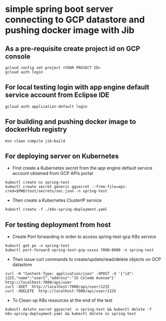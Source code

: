 # simple spring boot server connecting to GCP datastore and pushing docker image with Jib


## As a pre-requisite create project id on GCP console

```
gcloud config set project <YOUR PROJECT ID>
gcloud auth login
```

## For local testing login with app engine default service account from Eclipse IDE

```
gcloud auth application-default login
```

## For building and pushing docker image to dockerHub registry

```
mvn clean compile jib:build
```

## For deploying server on Kubernetes

- First create a Kubernetes secret from the app engine default service account obtained from GCP APIs portal

```
kubectl create ns spring-test
kubectl create secret generic ggsecret --from-file=api-cred=$PWD/test/secrets/sec.json -n spring-test
```

- Then create a Kubernetes ClusterIP service

```
kubectl create -f ./k8s-spring-deployment.yaml
```

## For testing deployment from host

- Create Port forwarding in order to access spring-test-gcp K8s service

```
kubectl get po -n spring-test
kubectl port-forward spring-test-gcp-xxxxx 7000:8080 -n spring-test
```

- Then issue curl commands to create/update/read/delete objects on GCP datastore

```
curl -H "Content-Type: application/json" -XPOST -d '{"id": 1225,"name":"user1","address":"15 Colomb Avenue"}' http://localhost:7000/api/user
curl -XGET  http://localhost:7000/api/user/1225
curl -XDELETE  http://localhost:7000/api/user/1225
```

- To Clean-up K8s resources at the end of the test

```
kubectl delete secret ggsecret -n spring-test && kubectl delete -f k8s-spring-deployment.yaml && kubectl delete ns spring-test
```

